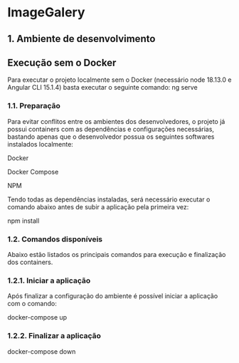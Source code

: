 # ImageGalery

## 1. Ambiente de desenvolvimento

## Execução sem o Docker
Para executar o projeto localmente sem o Docker (necessário node 18.13.0 e Angular CLI 15.1.4)
basta executar o seguinte comando: ng serve

### 1.1. Preparação
Para evitar conflitos entre os ambientes dos desenvolvedores, o projeto já possui containers com as dependências e configurações necessárias, bastando apenas que o desenvolvedor possua os seguintes softwares instalados localmente:

Docker

Docker Compose

NPM

Tendo todas as dependências instaladas, será necessário executar o comando abaixo antes de subir a aplicação pela primeira vez:

npm install

### 1.2. Comandos disponíveis
Abaixo estão listados os principais comandos para execução e finalização dos containers.

### 1.2.1. Iniciar a aplicação
Após finalizar a configuração do ambiente é possível iniciar a aplicação com o comando:

docker-compose up

### 1.2.2. Finalizar a aplicação

docker-compose down


